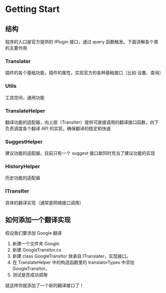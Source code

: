 # Getting Start

## 结构

程序的入口是官方提供的 IPlugin 接口，通过 query 函数触发。下面讲解各个类的主要作用

### Translater

插件的各个基础功能，插件的属性，实现官方的各种基础接口（比如 设置、查询）

### Utils

工具空间，通用功能

### TranslateHelper

翻译功能的适配器，向上层（Translter）提供可直接调用的翻译接口函数，向下负责调度各个翻译 API 的实现，确保翻译的稳定和快速

### SuggestHelper

建议功能的适配器，目前只有一个 suggest 接口故同时充当了建议功能的实现

### HistoryHelper

历史功能的适配器

### ITranslter

具体的翻译实现（通常是网络接口调用）

## 如何添加一个翻译实现

假设我们要添加 Google 翻译

1. 新建一个文件夹 Google
2. 新建 GoogleTransltor.cs
3. 新建 class GoogleTransltor 继承自 ITranslater，实现接口。
4. 在 TranslateHelper 中的构造函数里的 translatorTypes 中添加 GoogleTransltor。
5. 测试是否成功调用

就这样你就添加了一个新的翻译接口了！